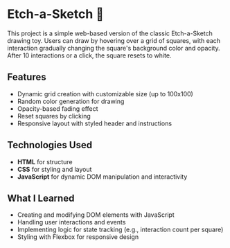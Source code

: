 # Etch-a-Sketch 🎨

This project is a simple web-based version of the classic Etch-a-Sketch drawing toy. Users can draw by hovering over a grid of squares, with each interaction gradually changing the square's background color and opacity. After 10 interactions or a click, the square resets to white.

## Features
- Dynamic grid creation with customizable size (up to 100x100)
- Random color generation for drawing
- Opacity-based fading effect
- Reset squares by clicking
- Responsive layout with styled header and instructions

## Technologies Used
- **HTML** for structure  
- **CSS** for styling and layout  
- **JavaScript** for dynamic DOM manipulation and interactivity

## What I Learned
- Creating and modifying DOM elements with JavaScript
- Handling user interactions and events
- Implementing logic for state tracking (e.g., interaction count per square)
- Styling with Flexbox for responsive design

